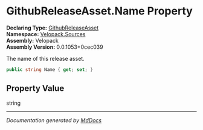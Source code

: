 ﻿<!--  
  <auto-generated>   
    The contents of this file were generated by a tool.  
    Changes to this file may be list if the file is regenerated  
  </auto-generated>   
-->

# GithubReleaseAsset.Name Property

**Declaring Type:** [GithubReleaseAsset](../index.md)  
**Namespace:** [Velopack.Sources](../../index.md)  
**Assembly:** Velopack  
**Assembly Version:** 0.0.1053+0cec039

 The name of this release asset. 

```csharp
public string Name { get; set; }
```

## Property Value

string

___

*Documentation generated by [MdDocs](https://github.com/ap0llo/mddocs)*
